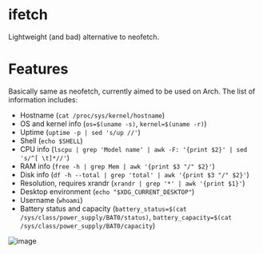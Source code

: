 # ifetch
Lightweight (and bad) alternative to neofetch.

# Features
Basically same as neofetch, currently aimed to be used on Arch.
The list of information includes:
- Hostname (`cat /proc/sys/kernel/hostname`)
- OS and kernel info (`os=$(uname -s)`, `kernel=$(uname -r)`)
- Uptime (`uptime -p | sed 's/up //'`)
- Shell (`echo $SHELL`)
- CPU info (`lscpu | grep 'Model name' | awk -F: '{print $2}' | sed 's/^[ \t]*//'`)
- RAM info (`free -h | grep Mem | awk '{print $3 "/" $2}'`)
- Disk info (`df -h --total | grep 'total' | awk '{print $3 "/" $2}'`)
- Resolution, requires xrandr (`xrandr | grep '*' | awk '{print $1}'`)
- Desktop environment (`echo "$XDG_CURRENT_DESKTOP"`)
- Username (`whoami`)
- Battery status and capacity (`battery_status=$(cat /sys/class/power_supply/BAT0/status)`, `battery_capacity=$(cat /sys/class/power_supply/BAT0/capacity`)

![image](https://github.com/user-attachments/assets/994fd84c-f3a2-4f3e-9710-5d0ed0c688a2)
